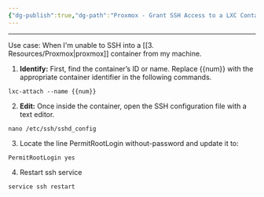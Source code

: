 ```yaml
---
{"dg-publish":true,"dg-path":"Proxmox - Grant SSH Access to a LXC Container.md","permalink":"/proxmox-grant-ssh-access-to-a-lxc-container/"}
---
```


****
Use case: When I'm unable to SSH into a [[3. Resources/Proxmox\|proxmox]] container from my machine.

1. **Identify:** First, find the container’s ID or name. Replace {{num}} with the appropriate container identifier in the following commands. 
```
lxc-attach --name {{num}}
```

2. **Edit:** Once inside the container, open the SSH configuration file with a text editor.
```
nano /etc/ssh/sshd_config
```

3. Locate the line PermitRootLogin without-password and update it to:
```
PermitRootLogin yes
```
4. Restart ssh service
```
service ssh restart
```
